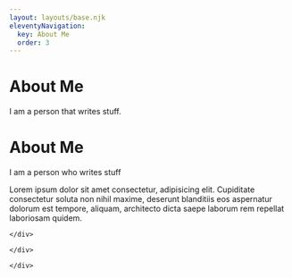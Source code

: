 ```yaml
---
layout: layouts/base.njk
eleventyNavigation:
  key: About Me
  order: 3
---
```

# About Me

I am a person that writes stuff.

<div class="container d-flex flex-column">
  <div class="row justify-content-center "> <!-- 1st row -->
    <div class="col-lg-7">
      <h1 class="text-md-center">About Me</h1>
      <p> I am a person who writes stuff</p>
      <p>Lorem ipsum dolor sit amet consectetur, adipisicing elit. Cupiditate consectetur soluta non nihil maxime, deserunt blanditiis eos aspernatur dolorum est tempore, aliquam, architecto dicta saepe laborum rem repellat laboriosam quidem.</p>
    </div>
  </div>

  <div class="row justify-content-center "> <!-- 2nd row -->
    <div class="col-lg-7">
      
    </div>
  </div>

  <div class="row justify-content-center "> <!-- 3rd row -->
    <div class="col-lg-7">
      
    </div>
  </div>

  <div class="row justify-content-center"> <!-- 4th row -->
    <div class="col-lg-7">
      
    </div>
  </div>

</div>